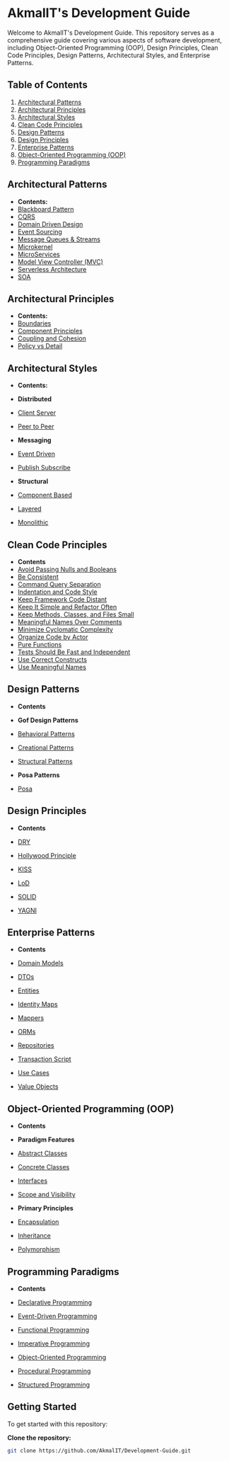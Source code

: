 # AkmalIT's Development Guide

Welcome to AkmalIT's Development Guide. This repository serves as a comprehensive guide covering various aspects of software development, including Object-Oriented Programming (OOP), Design Principles, Clean Code Principles, Design Patterns, Architectural Styles, and Enterprise Patterns.

## Table of Contents

1. [Architectural Patterns](./architectural-patterns)
2. [Architectural Principles](./architectural-principles)
3. [Architectural Styles](./architectural-styles)
4. [Clean Code Principles](./clean-code-principles)
5. [Design Patterns](./design-patterns)
6. [Design Principles](./design-principles)
7. [Enterprise Patterns](./enterprise-patterns)
8. [Object-Oriented Programming (OOP)](./oop)
9. [Programming Paradigms](./programming-paradigms)


## Architectural Patterns

- **Contents:**
- [Blackboard Pattern](./architectural-patterns/blackboard-pattern.md)
- [CQRS](./architectural-patterns/cqrs.md)
- [Domain Driven Design](./architectural-patterns/domain-driven-design.md)
- [Event Sourcing](./architectural-patterns/event-sourcing.md)
- [Message Queues & Streams](./architectural-patterns/message-queues-streams.md)
- [Microkernel](./architectural-patterns/microkernel.md)
- [MicroServices](./architectural-patterns/microservices.md)
- [Model View Controller (MVC)](./architectural-patterns/model-view-controller.md)
- [Serverless Architecture](./architectural-patterns/serverless-architecture.md)
- [SOA](./architectural-patterns/soa.md)

## Architectural Principles


- **Contents:**
- [Boundaries](./architectural-principles/boundaries.md)
- [Component Principles](./architectural-principles/component-principles.md)
- [Coupling and Cohesion](./architectural-principles/coupling-and-cohesion.md)
- [Policy vs Detail](./architectural-principles/policy-vs-detail.md)

## Architectural Styles

- **Contents:**
  
- **Distributed**
- [Client Server](./architectural-styles/distributed/client-server.md)
- [Peer to Peer](./architectural-styles/distributed/peer-to-peer.md)

- **Messaging**
- [Event Driven](./architectural-styles/messaging/event-driven.md)
- [Publish Subscribe](./architectural-styles/messaging/publish-subscribe.md)

- **Structural**
- [Component Based](./architectural-styles/structural/component-based.md)
- [Layered](./architectural-styles/structural/layered.md)
- [Monolithic](./architectural-styles/structural/monolithic.md)

## Clean Code Principles

- **Contents**
- [Avoid Passing Nulls and Booleans](./clean-code-principles/avoid-passing-nulls-booleans.md)
- [Be Consistent](./clean-code-principles/be-consisted.md)
- [Command Query Separation](./clean-code-principles/command-query-separation.md)
- [Indentation and Code Style](./clean-code-principles/indentation-and-code-style.md)
- [Keep Framework Code Distant](./clean-code-principles/keep-framework-code-distant.md)
- [Keep It Simple and Refactor Often](./clean-code-principles/keep-it-simple-and-refactor-often.md)
- [Keep Methods, Classes, and Files Small](./clean-code-principles/keep-methods-classes-files-small.md)
- [Meaningful Names Over Comments](./clean-code-principles/meaningful-names-over-comments.md)
- [Minimize Cyclomatic Complexity](./clean-code-principles/minimize-cyclomatic-complexity.md)
- [Organize Code by Actor](./clean-code-principles/organize-code-by-actor.md)
- [Pure Functions](./clean-code-principles/pure-functions.md)
- [Tests Should Be Fast and Independent](./clean-code-principles/tests-should-be-fast-and-independent.md)
- [Use Correct Constructs](./clean-code-principles/use-correct-constructs.md)
- [Use Meaningful Names](./clean-code-principles/use-meaningful-names.md)

  
## Design Patterns

- **Contents**

- **Gof Design Patterns**
- [Behavioral Patterns](./design-patterns/gof-design-patterns/behavioral-patterns.md)
- [Creational Patterns](./design-patterns/gof-design-patterns/creational-patterns.md)
- [Structural Patterns](./design-patterns/gof-design-patterns/structural-patterns.md)

- **Posa Patterns**
- [Posa](./design-patterns/posa-patterns/posa.md)

## Design Principles

- **Contents**

- [DRY](./design-principles/dry.md)
- [Hollywood Principle](./design-principles/hollywood-principle.md)
- [KISS](./design-principles/kiss.md)
- [LoD](./design-principles/lod.md)
- [SOLID](./design-principles/solid.md)
- [YAGNI](./design-principles/yagni.md)
  

## Enterprise Patterns

- **Contents**
  
- [Domain Models](./enterprise-patterns/domain-models.md)
- [DTOs](./enterprise-patterns/dtos.md)
- [Entities](./enterprise-patterns/entities.md)
- [Identity Maps](./enterprise-patterns/identity-maps.md)
- [Mappers](./enterprise-patterns/mappers.md)
- [ORMs](./enterprise-patterns/orms.md)
- [Repositories](./enterprise-patterns/repositories.md)
- [Transaction Script](./enterprise-patterns/transaction-script.md)
- [Use Cases](./enterprise-patterns/use-cases.md)
- [Value Objects](./enterprise-patterns/value-objects.md)
  

## Object-Oriented Programming (OOP)

- **Contents**

- **Paradigm Features**

- [Abstract Classes](./paradigm-features/abstract-classes.md)
- [Concrete Classes](./paradigm-features/concrete-classes.md)
- [Interfaces](./paradigm-features/interfaces.md)
- [Scope and Visibility](./paradigm-features/scope-visibility.md)

- **Primary Principles**

- [Encapsulation](./oop/primary-principles/encapsulation.md)
- [Inheritance](./oop/primary-principles/inheritance.md)
- [Polymorphism](./oop/primary-principles/polymorphism.md)
  

## Programming Paradigms

- **Contents**

- [Declarative Programming](./programming-paradigms/declarative-programming.md)
- [Event-Driven Programming](./programming-paradigms/event-driven-programming.md)
- [Functional Programming](./programming-paradigms/functional-programming.md)
- [Imperative Programming](./programming-paradigms/imperative-programming.md)
- [Object-Oriented Programming](./programming-paradigms/object-oriented-programming.md)
- [Procedural Programming](./programming-paradigms/procedural-programming.md)
- [Structured Programming](./programming-paradigms/structured-programming.md)

  

## Getting Started

To get started with this repository:

**Clone the repository:**
   ```sh
   git clone https://github.com/AkmalIT/Development-Guide.git
